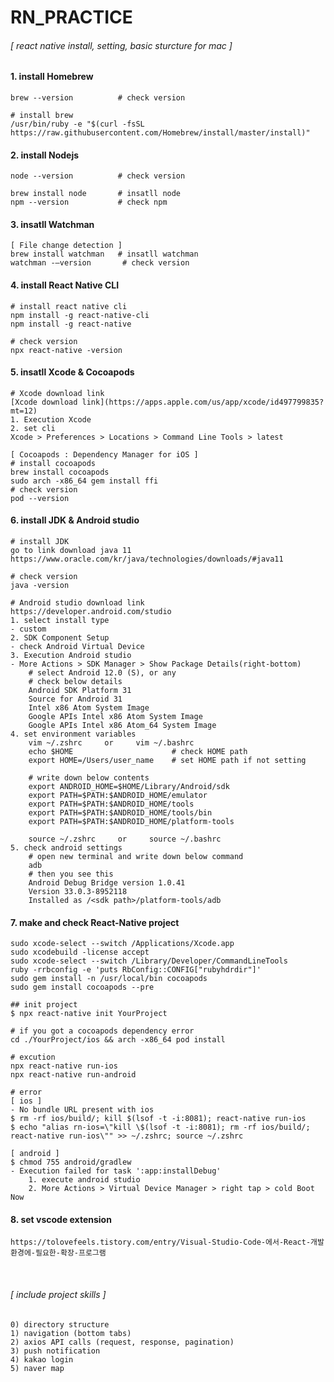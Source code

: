 # RN_PRACTICE
###### [ react native install, setting, basic sturcture for mac ]

#### 1. install Homebrew
    brew --version          # check version

    # install brew
    /usr/bin/ruby -e "$(curl -fsSL https://raw.githubusercontent.com/Homebrew/install/master/install)"

#### 2. install Nodejs
    node --version          # check version

    brew install node       # insatll node
    npm --version           # check npm

#### 3. insatll Watchman
    [ File change detection ]
    brew install watchman   # insatll watchman
    watchman -–version       # check version

#### 4. install React Native CLI
    # install react native cli
    npm install -g react-native-cli
    npm install -g react-native

    # check version
    npx react-native -version

#### 5. insatll Xcode & Cocoapods
    # Xcode download link
    [Xcode download link](https://apps.apple.com/us/app/xcode/id497799835?mt=12)
    1. Execution Xcode
    2. set cli
    Xcode > Preferences > Locations > Command Line Tools > latest

    [ Cocoapods : Dependency Manager for iOS ]
    # install cocoapods
    brew install cocoapods
    sudo arch -x86_64 gem install ffi
    # check version
    pod --version

#### 6. install JDK & Android studio
    # install JDK
    go to link download java 11
    https://www.oracle.com/kr/java/technologies/downloads/#java11

    # check version
    java -version

    # Android studio download link
    https://developer.android.com/studio
    1. select install type
    - custom
    2. SDK Component Setup
    - check Android Virtual Device
    3. Execution Android studio
    - More Actions > SDK Manager > Show Package Details(right-bottom)
        # select Android 12.0 (S), or any
        # check below details
        Android SDK Platform 31
        Source for Android 31
        Intel x86 Atom System Image
        Google APIs Intel x86 Atom System Image
        Google APIs Intel x86 Atom_64 System Image
    4. set environment variables
        vim ~/.zshrc     or     vim ~/.bashrc
        echo $HOME                      # check HOME path
        export HOME=/Users/user_name    # set HOME path if not setting

        # write down below contents
        export ANDROID_HOME=$HOME/Library/Android/sdk
        export PATH=$PATH:$ANDROID_HOME/emulator
        export PATH=$PATH:$ANDROID_HOME/tools
        export PATH=$PATH:$ANDROID_HOME/tools/bin
        export PATH=$PATH:$ANDROID_HOME/platform-tools

        source ~/.zshrc     or     source ~/.bashrc
    5. check android settings
        # open new terminal and write down below command
        adb
        # then you see this
        Android Debug Bridge version 1.0.41
        Version 33.0.3-8952118
        Installed as /<sdk path>/platform-tools/adb

#### 7. make and check React-Native project
    sudo xcode-select --switch /Applications/Xcode.app
    sudo xcodebuild -license accept
    sudo xcode-select --switch /Library/Developer/CommandLineTools
    ruby -rrbconfig -e 'puts RbConfig::CONFIG["rubyhdrdir"]'
    sudo gem install -n /usr/local/bin cocoapods
    sudo gem install cocoapods --pre

    ## init project
    $ npx react-native init YourProject
    
    # if you got a cocoapods dependency error
    cd ./YourProject/ios && arch -x86_64 pod install

    # excution
    npx react-native run-ios
    npx react-native run-android

    # error
    [ ios ]
    - No bundle URL present with ios
    $ rm -rf ios/build/; kill $(lsof -t -i:8081); react-native run-ios
    $ echo "alias rn-ios=\"kill \$(lsof -t -i:8081); rm -rf ios/build/; react-native run-ios\"" >> ~/.zshrc; source ~/.zshrc

    [ android ]
    $ chmod 755 android/gradlew
    - Execution failed for task ':app:installDebug'
        1. execute android studio
        2. More Actions > Virtual Device Manager > right tap > cold Boot Now
 

#### 8. set vscode extension
    https://tolovefeels.tistory.com/entry/Visual-Studio-Code-에서-React-개발환경에-필요한-확장-프로그램  
  
<br/>

###### [ include project skills ]
    0) directory structure
    1) navigation (bottom tabs)
    2) axios API calls (request, response, pagination)
    3) push notification
    4) kakao login
    5) naver map